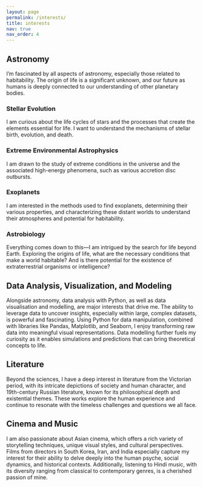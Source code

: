 ```yaml
---
layout: page
permalink: /interests/
title: interests
nav: true
nav_order: 4
---
```


## Astronomy

I’m fascinated by all aspects of astronomy, especially those related to habitability. The origin of life is a significant unknown, and our future as humans is deeply connected to our understanding of other planetary bodies.

### Stellar Evolution
I am curious about the life cycles of stars and the processes that create the elements essential for life. I want to understand the mechanisms of stellar birth, evolution, and death.

### Extreme Environmental Astrophysics
I am drawn to the study of extreme conditions in the universe and the associated high-energy phenomena, such as various accretion disc outbursts.

### Exoplanets
I am interested in the methods used to find exoplanets, determining their various properties, and characterizing these distant worlds to understand their atmospheres and potential for habitability.

### Astrobiology
Everything comes down to this—I am intrigued by the search for life beyond Earth. Exploring the origins of life, what are the necessary conditions that make a world habitable? And is there potential for the existence of extraterrestrial organisms or intelligence?

## Data Analysis, Visualization, and Modeling

Alongside astronomy, data analysis with Python, as well as data visualisation and modelling, are major interests that drive me. The ability to leverage data to uncover insights, especially within large, complex datasets, is powerful and fascinating. Using Python for data manipulation, combined with libraries like Pandas, Matplotlib, and Seaborn, I enjoy transforming raw data into meaningful visual representations. Data modelling further fuels my curiosity as it enables simulations and predictions that can bring theoretical concepts to life.

## Literature

Beyond the sciences, I have a deep interest in literature from the Victorian period, with its intricate depictions of society and human character, and 19th-century Russian literature, known for its philosophical depth and existential themes. These works explore the human experience and continue to resonate with the timeless challenges and questions we all face.

## Cinema and Music

I am also passionate about Asian cinema, which offers a rich variety of storytelling techniques, unique visual styles, and cultural perspectives. Films from directors in South Korea, Iran, and India especially capture my interest for their ability to delve deeply into the human psyche, social dynamics, and historical contexts. Additionally, listening to Hindi music, with its diversity ranging from classical to contemporary genres, is a cherished passion of mine. 
